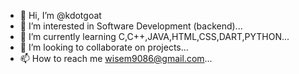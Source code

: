 - 👋 Hi, I’m @kdotgoat
- 👀 I’m interested in Software Development (backend)...
- 🌱 I’m currently learning C,C++,JAVA,HTML,CSS,DART,PYTHON...
- 💞️ I’m looking to collaborate on  projects...
- 📫 How to reach me wisem9086@gmail.com...

<!---
kdotgoat/kdotgoat is a ✨ special ✨ repository because its `README.md` (this file) appears on your GitHub profile.
You can click the Preview link to take a look at your changes.
--->

